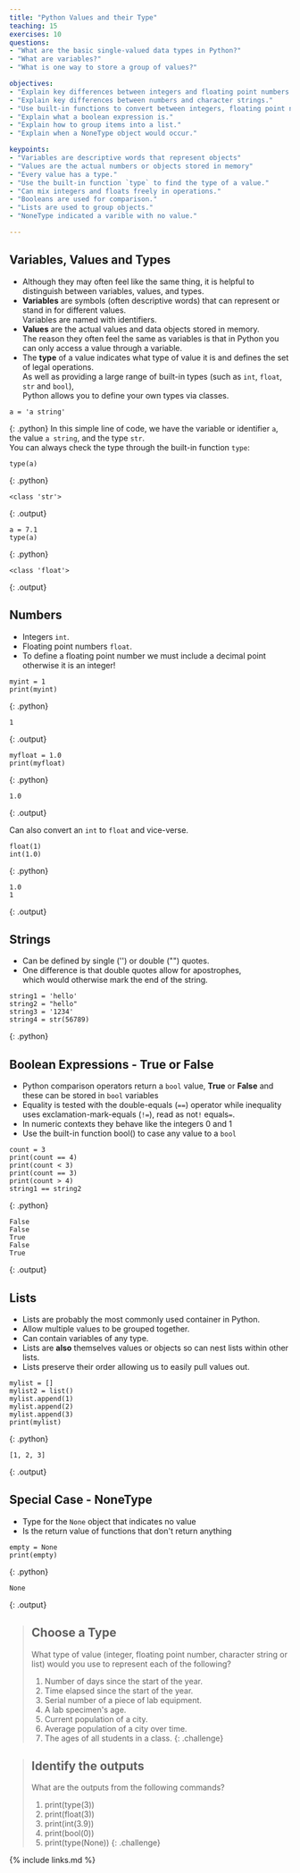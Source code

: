 ```yaml
---
title: "Python Values and their Type"
teaching: 15
exercises: 10
questions:
- "What are the basic single-valued data types in Python?"
- "What are variables?"
- "What is one way to store a group of values?"

objectives:
- "Explain key differences between integers and floating point numbers."
- "Explain key differences between numbers and character strings."
- "Use built-in functions to convert between integers, floating point numbers, and strings."
- "Explain what a boolean expression is."
- "Explain how to group items into a list."
- "Explain when a NoneType object would occur."

keypoints:
- "Variables are descriptive words that represent objects"
- "Values are the actual numbers or objects stored in memory"
- "Every value has a type."
- "Use the built-in function `type` to find the type of a value."
- "Can mix integers and floats freely in operations."
- "Booleans are used for comparison."
- "Lists are used to group objects."
- "NoneType indicated a varible with no value."

---
```


## Variables, Values and Types

*	Although they may often feel like the same thing, it is helpful to distinguish between variables, values, and types.
*	**Variables** are symbols (often descriptive words) that can represent or stand in for different values.<br />
	Variables are named with identifiers.
*	**Values** are the actual values and data objects stored in memory.<br /> 
	The reason they often feel the same as variables is that in Python you can only access a value through a variable.
*	The **type** of a value indicates what type of value it is and defines the set of legal operations.<br />
	As well as providing a large range of built-in types (such as `int`, `float`, `str` and `bool`), <br />
	Python allows you to define your own types via classes.

~~~
a = 'a string'
~~~
{: .python}
In this simple line of code, we have the variable or identifier `a`, the value `a string`, and the type `str`.<br />
You can always check the type through the built-in function `type`:

~~~
type(a)
~~~
{: .python}
~~~
<class 'str'>
~~~
{: .output}

~~~
a = 7.1
type(a)
~~~
{: .python}
~~~
<class 'float'>
~~~
{: .output}

## Numbers

*	Integers `int`.
*	Floating point numbers `float`.
*	To define a floating point number we must include a decimal point otherwise it is an integer!

~~~
myint = 1
print(myint)
~~~
{: .python}
~~~
1
~~~
{: .output}

~~~
myfloat = 1.0
print(myfloat)
~~~
{: .python}
~~~
1.0
~~~
{: .output}

Can also convert an `int` to `float` and vice-verse.
~~~
float(1)
int(1.0)
~~~
{: .python}
~~~
1.0
1
~~~
{: .output}

## Strings

*	Can be defined by single ('') or double ("") quotes.
*	One difference is that double quotes allow for apostrophes, <br />
	which would otherwise mark the end of the string.

~~~
string1 = 'hello'
string2 = "hello"
string3 = '1234'
string4 = str(56789)
~~~
{: .python}

## Boolean Expressions - **True** or **False**

*	Python comparison operators return a `bool` value, **True** or **False** and these can be stored in `bool` variables
*	Equality is tested with the double-equals (`==`) operator while inequality uses exclamation-mark-equals (`!=`), read as not`!` equals`=`.
*	In numeric contexts they behave like the integers 0 and 1
*	Use the built-in function bool() to case any value to a `bool`

~~~
count = 3
print(count == 4)
print(count < 3)
print(count == 3)
print(count > 4)
string1 == string2
~~~
{: .python}
~~~
False
False
True
False
True
~~~
{: .output}

## Lists

*	Lists are probably the most commonly used container in Python.
*	Allow multiple values to be grouped together.
*	Can contain variables of any type.
*	Lists are **also** themselves values or objects so can nest lists within other lists.
*	Lists preserve their order allowing us to easily pull values out.

~~~
mylist = []
mylist2 = list()
mylist.append(1)
mylist.append(2)
mylist.append(3)
print(mylist)
~~~
{: .python}
~~~
[1, 2, 3]
~~~
{: .output}

## Special Case - NoneType

*	Type for the `None` object that indicates no value
*	Is the return value of functions that don't return anything

~~~
empty = None
print(empty)
~~~
{: .python}
~~~
None
~~~
{: .output}


> ## Choose a Type
>
> What type of value (integer, floating point number, character string or list)
> would you use to represent each of the following?
>
> 1. Number of days since the start of the year.
> 2. Time elapsed since the start of the year.
> 3. Serial number of a piece of lab equipment.
> 4. A lab specimen's age.
> 5. Current population of a city.
> 6. Average population of a city over time.
> 7. The ages of all students in a class.
{: .challenge}

> ## Identify the outputs
>
> What are the outputs from the following commands?
>
> 1. print(type(3))
> 2. print(float(3))
> 3. print(int(3.9))
> 4. print(bool(0))
> 5. print(type(None))
{: .challenge}

{% include links.md %}

